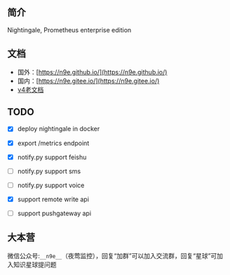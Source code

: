 ## 简介

Nightingale, Prometheus enterprise edition


## 文档

- 国外：[https://n9e.github.io/](https://n9e.github.io/)
- 国内：[https://n9e.gitee.io/](https://n9e.gitee.io/)
- [v4老文档](https://gitee.com/n9e/book/tree/master/content/v4/docs)

## TODO

- [x] deploy nightingale in docker
- [x] export /metrics endpoint
- [x] notify.py support feishu
- [ ] notify.py support sms
- [ ] notify.py support voice
- [x] support remote write api
- [ ] support pushgateway api


## 大本营

微信公众号:`__n9e__`（夜莺监控），回复“加群”可以加入交流群，回复“星球”可加入知识星球提问题

